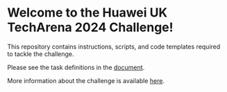 # Welcome to the Huawei UK TechArena 2024 Challenge! 

This repository contains instructions, scripts, and code templates required to tackle the challenge. 

Please see the task definitions in the [document](https://github.com/amargaritov/techarena24_playground/blob/main/challenge_guidebook.pdf).

More information about the challenge is available [here](https://huawei.agorize.com/en/challenges/2024-tech-arena-uk).
